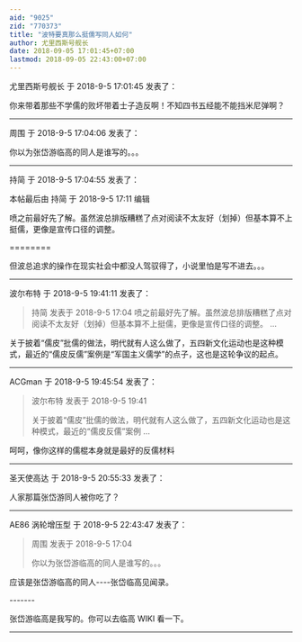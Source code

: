 ```yaml
---
aid: "9025"
zid: "770373"
title: "波特要真那么挺儒写同人如何"
author: 尤里西斯号舰长
date: 2018-09-05 17:01:45+07:00
lastmod: 2018-09-05 22:43:00+07:00
---
```


尤里西斯号舰长 于 2018-9-5 17:01:45 发表了：

你来带着那些不学儒的败坏带着士子造反啊！不知四书五经能不能挡米尼弹啊？

---

周围 于 2018-9-5 17:04:06 发表了：

你以为张岱游临高的同人是谁写的。。。

---

持简 于 2018-9-5 17:04:55 发表了：

本帖最后由 持简 于 2018-9-5 17:11 编辑

喷之前最好先了解。虽然波总排版糟糕了点对阅读不太友好（划掉）但基本算不上挺儒，更像是宣传口径的调整。

========

但波总追求的操作在现实社会中都没人驾驭得了，小说里怕是写不进去。。。

---

波尔布特 于 2018-9-5 19:41:11 发表了：

> 持简 发表于 2018-9-5 17:04 喷之前最好先了解。虽然波总排版糟糕了点对阅读不太友好（划掉）但基本算不上挺儒，更像是宣传口径的调整。 ...

关于披着“儒皮”批儒的做法，明代就有人这么做了，五四新文化运动也是这种模式，最近的“儒皮反儒”案例是“军国主义儒学”的点子，这也是这轮争议的起点。

---

ACGman 于 2018-9-5 19:45:54 发表了：

> 波尔布特 发表于 2018-9-5 19:41
>
> 关于披着“儒皮”批儒的做法，明代就有人这么做了，五四新文化运动也是这种模式，最近的“儒皮反儒”案例 ...

呵呵，像你这样的儒棍本身就是最好的反儒材料

---

圣天使高达 于 2018-9-5 20:55:33 发表了：

人家那篇张岱游同人被你吃了？

---

AE86 涡轮增压型 于 2018-9-5 22:43:47 发表了：

> 周围 发表于 2018-9-5 17:04
>
> 你以为张岱游临高的同人是谁写的。。。

应该是张岱游临高的同人----张岱临高见闻录。

\-\-\-----

张岱游临高是我写的。你可以去临高 WIKI 看一下。

---
